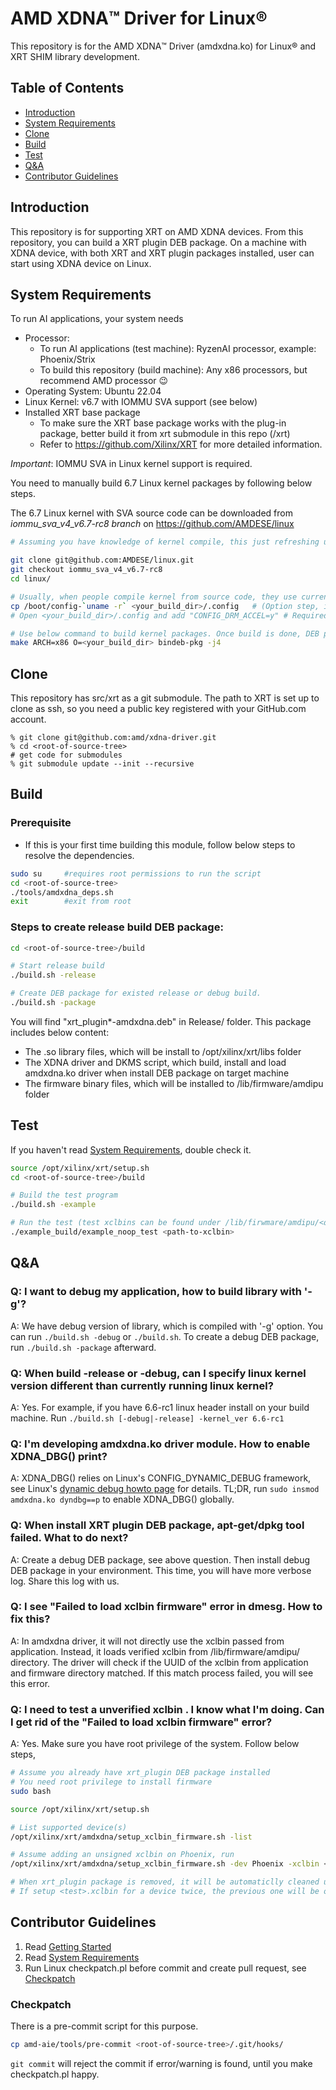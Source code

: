 # AMD XDNA™️ Driver for Linux®️
This repository is for the AMD XDNA™️ Driver (amdxdna.ko) for Linux®️ and XRT SHIM library development.

## Table of Contents
- [Introduction](#introduction)
- [System Requirements](#system-requirements)
- [Clone](#clone)
- [Build](#build)
- [Test](#test)
- [Q&A](#qa)
- [Contributor Guidelines](#contributor-guidelines)

## Introduction
This repository is for supporting XRT on AMD XDNA devices. From this repository, you can build a XRT plugin DEB package.
On a machine with XDNA device, with both XRT and XRT plugin packages installed, user can start using XDNA device on Linux.

## System Requirements
To run AI applications, your system needs
* Processor:
  - To run AI applications (test machine): RyzenAI processor, example: Phoenix/Strix
  - To build this repository (build machine): Any x86 processors, but recommend AMD processor :wink:
* Operating System: Ubuntu 22.04
* Linux Kernel: v6.7 with IOMMU SVA support (see below)
* Installed XRT base package
  - To make sure the XRT base package works with the plug-in package, better build it from xrt submodule in this repo (<root-of-source-tree>/xrt)
  - Refer to https://github.com/Xilinx/XRT for more detailed information.

*Important*: IOMMU SVA in Linux kernel support is required.

You need to manually build 6.7 Linux kernel packages by following below steps.

The 6.7 Linux kernel with SVA source code can be downloaded from _iommu_sva_v4_v6.7-rc8 branch_ on https://github.com/AMDESE/linux
``` bash
# Assuming you have knowledge of kernel compile, this just refreshing up a few key points.

git clone git@github.com:AMDESE/linux.git
git checkout iommu_sva_v4_v6.7-rc8
cd linux/

# Usually, when people compile kernel from source code, they use current config.
cp /boot/config-`uname -r` <your_build_dir>/.config   # (Option step, if you know how to do it better)
# Open <your_build_dir>/.config and add "CONFIG_DRM_ACCEL=y" # Required by XDNA Driver

# Use below command to build kernel packages. Once build is done, DEB packages are at the parent directory of <your_build_dir>
make ARCH=x86 O=<your_build_dir> bindeb-pkg -j4
```

## Clone
This repository has src/xrt as a git submodule. The path to XRT is set up to clone as ssh, so you need a public key registered with your GitHub.com account.
```
% git clone git@github.com:amd/xdna-driver.git
% cd <root-of-source-tree>
# get code for submodules
% git submodule update --init --recursive
```

## Build
### Prerequisite
* If this is your first time building this module, follow below steps to resolve the dependencies.
``` bash
sudo su 	#requires root permissions to run the script
cd <root-of-source-tree>
./tools/amdxdna_deps.sh
exit  		#exit from root
```

### Steps to create release build DEB package:
``` bash
cd <root-of-source-tree>/build

# Start release build
./build.sh -release

# Create DEB package for existed release or debug build.
./build.sh -package
```
You will find "xrt_plugin\*-amdxdna.deb" in Release/ folder. This package includes below content:
* The .so library files, which will be install to /opt/xilinx/xrt/libs folder
* The XDNA driver and DKMS script, which build, install and load amdxdna.ko driver when install DEB package on target machine
* The firmware binary files, which will be installed to /lib/firmware/amdipu folder

## Test
If you haven't read [System Requirements](#system-requirements), double check it.

``` bash
source /opt/xilinx/xrt/setup.sh
cd <root-of-source-tree>/build

# Build the test program
./build.sh -example

# Run the test (test xclbins can be found under /lib/firwmare/amdipu/<deviceID>/validate.xclbin
./example_build/example_noop_test <path-to-xclbin>
```

## Q&A
### Q: I want to debug my application, how to build library with '-g'?

A: We have debug version of library, which is compiled with '-g' option. You can run `./build.sh -debug` or `./build.sh`.
To create a debug DEB package, run `./build.sh -package` afterward.

### Q: When build -release or -debug, can I specify linux kernel version different than currently running linux kernel?

A: Yes. For example, if you have 6.6-rc1 linux header install on your build machine. Run `./build.sh [-debug|-release] -kernel_ver 6.6-rc1`

### Q: I'm developing amdxdna.ko driver module. How to enable XDNA_DBG() print?

A: XDNA_DBG() relies on Linux's CONFIG_DYNAMIC_DEBUG framework, see Linux's [dynamic debug howto page](https://www.kernel.org/doc/html/v6.5/admin-guide/dynamic-debug-howto.html) for details.
TL;DR, run `sudo insmod amdxdna.ko dyndbg==p` to enable XDNA_DBG() globally.

### Q: When install XRT plugin DEB package, apt-get/dpkg tool failed. What to do next?

A: Create a debug DEB package, see above question. Then install debug DEB package in your environment. This time, you will have more verbose log. Share this log with us.

### Q: I see "Failed to load xclbin firmware" error in dmesg. How to fix this?

A: In amdxdna driver, it will not directly use the xclbin passed from application. Instead, it loads verified xclbin from /lib/firmware/amdipu/ directory.
The driver will check if the UUID of the xclbin from application and firmware directory matched. If this match process failed, you will see this error.

### Q: I need to test a unverified xclbin . I know what I'm doing. Can I get rid of the "Failed to load xclbin firmware" error?

A: Yes. Make sure you have root privilege of the system. Follow below steps,
``` bash
# Assume you already have xrt_plugin DEB package installed
# You need root privilege to install firmware
sudo bash

source /opt/xilinx/xrt/setup.sh

# List supported device(s)
/opt/xilinx/xrt/amdxdna/setup_xclbin_firmware.sh -list

# Assume adding an unsigned xclbin on Phoenix, run
/opt/xilinx/xrt/amdxdna/setup_xclbin_firmware.sh -dev Phoenix -xclbin <test>.xclbin

# When xrt_plugin package is removed, it will be automaticlly cleaned up.
# If setup <test>.xclbin for a device twice, the previous one will be overwritten.
```

## Contributor Guidelines
1. Read [Getting Started](#getting-started)
2. Read [System Requirements](#system-requirements)
3. Run Linux checkpatch.pl before commit and create pull request, see [Checkpatch](#checkpatch)

### Checkpatch
There is a pre-commit script for this purpose.
``` bash
cp amd-aie/tools/pre-commit <root-of-source-tree>/.git/hooks/
```
`git commit` will reject the commit if error/warning is found, until you make checkpatch.pl happy.

